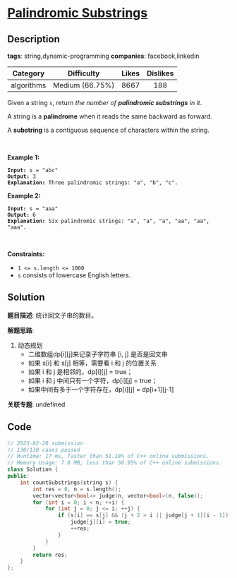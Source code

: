 # [Palindromic Substrings](https://leetcode.com/problems/palindromic-substrings/description/)

## Description

**tags**: string,dynamic-programming
**companies**: facebook,linkedin

|  Category  |   Difficulty    | Likes | Dislikes |
| :--------: | :-------------: | :---: | :------: |
| algorithms | Medium (66.75%) | 8667  |   188    |

<p>Given a string <code>s</code>, return <em>the number of <strong>palindromic substrings</strong> in it</em>.</p>

<p>A string is a <strong>palindrome</strong> when it reads the same backward as forward.</p>

<p>A <strong>substring</strong> is a contiguous sequence of characters within the string.</p>

<p>&nbsp;</p>
<p><strong class="example">Example 1:</strong></p>

<pre><code><strong>Input:</strong> s = &quot;abc&quot;
<strong>Output:</strong> 3
<strong>Explanation:</strong> Three palindromic strings: &quot;a&quot;, &quot;b&quot;, &quot;c&quot;.</code></pre>

<p><strong class="example">Example 2:</strong></p>

<pre><code><strong>Input:</strong> s = &quot;aaa&quot;
<strong>Output:</strong> 6
<strong>Explanation:</strong> Six palindromic strings: &quot;a&quot;, &quot;a&quot;, &quot;a&quot;, &quot;aa&quot;, &quot;aa&quot;, &quot;aaa&quot;.</code></pre>

<p>&nbsp;</p>
<p><strong>Constraints:</strong></p>

<ul>
  <li><code>1 &lt;= s.length &lt;= 1000</code></li>
  <li><code>s</code> consists of lowercase English letters.</li>
</ul>



## Solution

**题目描述**: 统计回文子串的数目。

**解题思路**:

1. 动态规划
   - 二维数组dp[i][j]来记录子字符串 [i, j] 是否是回文串
   - 如果 s[i] 和 s[j] 相等，需要看 i 和 j 的位置关系
   - 如果 i 和 j 是相邻的，dp[i][j] = true；
   - 如果 i 和 j 中间只有一个字符，dp[i][j] = true；
   - 如果中间有多于一个字符存在，dp[i][j] = dp[i+1][j-1]

**关联专题**: undefined

## Code

```cpp
// 2023-02-28 submission
// 130/130 cases passed
// Runtime: 17 ms, faster than 51.18% of C++ online submissions.
// Memory Usage: 7.6 MB, less than 56.95% of C++ online submissions.
class Solution {
public:
    int countSubstrings(string s) {
        int res = 0, n = s.length();
        vector<vector<bool>> judge(n, vector<bool>(n, false));
        for (int i = 0; i < n; ++i) {
            for (int j = 0; j <= i; ++j) {
                if (s[i] == s[j] && (j + 2 > i || judge[j + 1][i - 1])) {
                    judge[j][i] = true;
                    ++res;
                }
            }
        }
        return res;
    }
};
```
